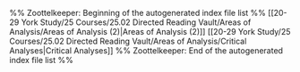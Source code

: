 %% Zoottelkeeper: Beginning of the autogenerated index file list  %%
 [[20-29 York Study/25 Courses/25.02 Directed Reading Vault/Areas of Analysis/Areas of Analysis (2)|Areas of Analysis (2)]]
 [[20-29 York Study/25 Courses/25.02 Directed Reading Vault/Areas of Analysis/Critical Analyses|Critical Analyses]]
%% Zoottelkeeper: End of the autogenerated index file list  %%
